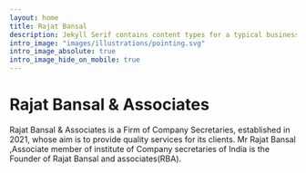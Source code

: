 ```yaml
---
layout: home
title: Rajat Bansal
description: Jekyll Serif contains content types for a typical business website. The theme is fully responsive, blazing fast and artfully illustrated.
intro_image: "images/illustrations/pointing.svg"
intro_image_absolute: true
intro_image_hide_on_mobile: true
---
```


# Rajat Bansal & Associates
Rajat Bansal & Associates is a Firm of Company Secretaries, established in 2021, whose aim is to provide quality services for its clients. Mr Rajat Bansal ,Associate member of institute of Company secretaries of India is the Founder of Rajat Bansal and associates(RBA).
